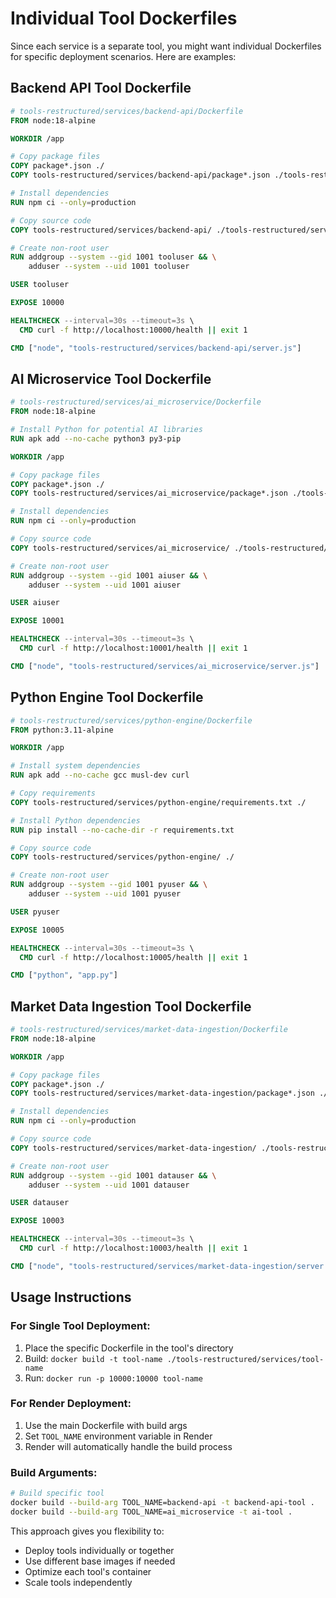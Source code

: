# Individual Tool Dockerfiles

Since each service is a separate tool, you might want individual Dockerfiles for specific deployment scenarios. Here are examples:

## Backend API Tool Dockerfile
```dockerfile
# tools-restructured/services/backend-api/Dockerfile
FROM node:18-alpine

WORKDIR /app

# Copy package files
COPY package*.json ./
COPY tools-restructured/services/backend-api/package*.json ./tools-restructured/services/backend-api/

# Install dependencies
RUN npm ci --only=production

# Copy source code
COPY tools-restructured/services/backend-api/ ./tools-restructured/services/backend-api/

# Create non-root user
RUN addgroup --system --gid 1001 tooluser && \
    adduser --system --uid 1001 tooluser

USER tooluser

EXPOSE 10000

HEALTHCHECK --interval=30s --timeout=3s \
  CMD curl -f http://localhost:10000/health || exit 1

CMD ["node", "tools-restructured/services/backend-api/server.js"]
```

## AI Microservice Tool Dockerfile
```dockerfile
# tools-restructured/services/ai_microservice/Dockerfile
FROM node:18-alpine

# Install Python for potential AI libraries
RUN apk add --no-cache python3 py3-pip

WORKDIR /app

# Copy package files
COPY package*.json ./
COPY tools-restructured/services/ai_microservice/package*.json ./tools-restructured/services/ai_microservice/

# Install dependencies
RUN npm ci --only=production

# Copy source code
COPY tools-restructured/services/ai_microservice/ ./tools-restructured/services/ai_microservice/

# Create non-root user
RUN addgroup --system --gid 1001 aiuser && \
    adduser --system --uid 1001 aiuser

USER aiuser

EXPOSE 10001

HEALTHCHECK --interval=30s --timeout=3s \
  CMD curl -f http://localhost:10001/health || exit 1

CMD ["node", "tools-restructured/services/ai_microservice/server.js"]
```

## Python Engine Tool Dockerfile
```dockerfile
# tools-restructured/services/python-engine/Dockerfile
FROM python:3.11-alpine

WORKDIR /app

# Install system dependencies
RUN apk add --no-cache gcc musl-dev curl

# Copy requirements
COPY tools-restructured/services/python-engine/requirements.txt ./

# Install Python dependencies
RUN pip install --no-cache-dir -r requirements.txt

# Copy source code
COPY tools-restructured/services/python-engine/ ./

# Create non-root user
RUN addgroup --system --gid 1001 pyuser && \
    adduser --system --uid 1001 pyuser

USER pyuser

EXPOSE 10005

HEALTHCHECK --interval=30s --timeout=3s \
  CMD curl -f http://localhost:10005/health || exit 1

CMD ["python", "app.py"]
```

## Market Data Ingestion Tool Dockerfile
```dockerfile
# tools-restructured/services/market-data-ingestion/Dockerfile
FROM node:18-alpine

WORKDIR /app

# Copy package files
COPY package*.json ./
COPY tools-restructured/services/market-data-ingestion/package*.json ./tools-restructured/services/market-data-ingestion/

# Install dependencies
RUN npm ci --only=production

# Copy source code
COPY tools-restructured/services/market-data-ingestion/ ./tools-restructured/services/market-data-ingestion/

# Create non-root user
RUN addgroup --system --gid 1001 datauser && \
    adduser --system --uid 1001 datauser

USER datauser

EXPOSE 10003

HEALTHCHECK --interval=30s --timeout=3s \
  CMD curl -f http://localhost:10003/health || exit 1

CMD ["node", "tools-restructured/services/market-data-ingestion/server.js"]
```

## Usage Instructions

### For Single Tool Deployment:
1. Place the specific Dockerfile in the tool's directory
2. Build: `docker build -t tool-name ./tools-restructured/services/tool-name`
3. Run: `docker run -p 10000:10000 tool-name`

### For Render Deployment:
1. Use the main Dockerfile with build args
2. Set `TOOL_NAME` environment variable in Render
3. Render will automatically handle the build process

### Build Arguments:
```bash
# Build specific tool
docker build --build-arg TOOL_NAME=backend-api -t backend-api-tool .
docker build --build-arg TOOL_NAME=ai_microservice -t ai-tool .
```

This approach gives you flexibility to:
- Deploy tools individually or together
- Use different base images if needed
- Optimize each tool's container
- Scale tools independently